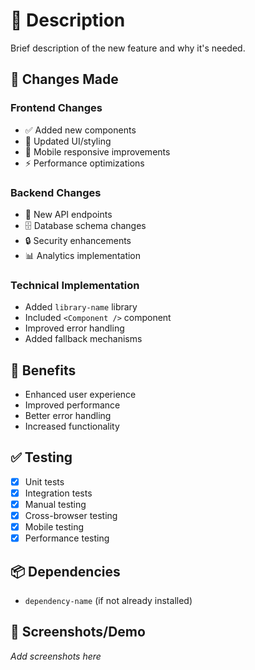 # 📝 Description

Brief description of the new feature and why it's needed.

## 🚀 Changes Made

### Frontend Changes

- ✅ Added new components
- 🎨 Updated UI/styling
- 📱 Mobile responsive improvements
- ⚡ Performance optimizations

### Backend Changes

- 🔗 New API endpoints
- 🗄️ Database schema changes
- 🔒 Security enhancements
- 📊 Analytics implementation

### Technical Implementation

- Added `library-name` library
- Included `<Component />` component
- Improved error handling
- Added fallback mechanisms

## 🎯 Benefits

- Enhanced user experience
- Improved performance
- Better error handling
- Increased functionality

## ✅ Testing

- [x] Unit tests
- [x] Integration tests
- [x] Manual testing
- [x] Cross-browser testing
- [x] Mobile testing
- [x] Performance testing

## 📦 Dependencies

- `dependency-name` (if not already installed)

## 📸 Screenshots/Demo

_Add screenshots here_

